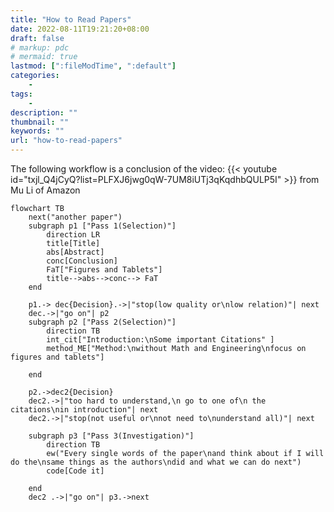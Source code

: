 ```yaml
---
title: "How to Read Papers"
date: 2022-08-11T19:21:20+08:00
draft: false
# markup: pdc
# mermaid: true
lastmod: [":fileModTime", ":default"]
categories:
    - 
tags:
    - 
description: ""
thumbnail: ""
keywords: ""
url: "how-to-read-papers"
---
```

The following workflow is a conclusion of the video: {{< youtube id="txjl_Q4jCyQ?list=PLFXJ6jwg0qW-7UM8iUTj3qKqdhbQULP5I" >}}  from Mu Li of Amazon

```mermaid
flowchart TB
	next("another paper")
	subgraph p1 ["Pass 1(Selection)"]
		direction LR
		title[Title]
		abs[Abstract]
		conc[Conclusion]
		FaT["Figures and Tablets"]
		title-->abs-->conc--> FaT 
	end
	
	p1.-> dec{Decision}.->|"stop(low quality or\nlow relation)"| next
	dec.->|"go on"| p2
	subgraph p2 ["Pass 2(Selection)"]
		direction TB
		int_cit["Introduction:\nSome important Citations" ]
		method_ME["Method:\nwithout Math and Engineering\nfocus on figures and tablets"]	
		
	end
	
	p2.->dec2{Decision}
	dec2.->|"too hard to understand,\n go to one of\n the citations\nin introduction"| next
	dec2.->|"stop(not useful or\nnot need to\nunderstand all)"| next
	
	subgraph p3 ["Pass 3(Investigation)"]
		direction TB
		ew("Every single words of the paper\nand think about if I will do the\nsame things as the authors\ndid and what we can do next")
		code[Code it]
		
	end
	dec2 .->|"go on"| p3.->next
```

